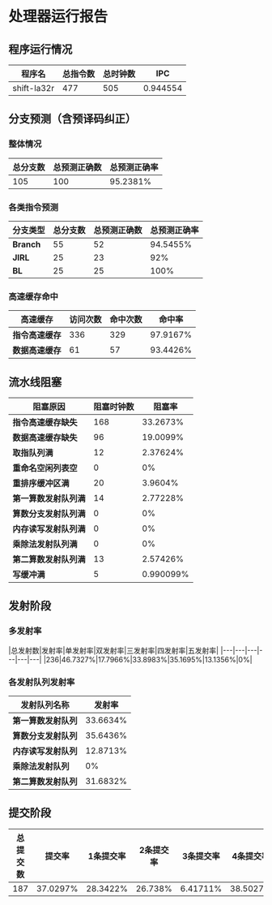 # 处理器运行报告
## 程序运行情况
|程序名|总指令数|总时钟数|IPC|
|---|---|---|---|
|shift-la32r|477|505|0.944554|

## 分支预测（含预译码纠正）
### 整体情况
|总分支数|总预测正确数|总预测正确率|
|---|---|---|
|105|100|95.2381%|

### 各类指令预测
|分支类型|总分支数|总预测正确数|总预测正确率|
|---|---|---|---|
|**Branch**| 55 | 52 | 94.5455%|
|**JIRL**| 25 | 23 | 92%|
|**BL**| 25 | 25 | 100%|

### 高速缓存命中
|高速缓存|访问次数|命中次数|命中率|
|---|---|---|---|
|**指令高速缓存**| 336 | 329 | 97.9167%|
|**数据高速缓存**| 61 | 57 | 93.4426%|
## 流水线阻塞
|阻塞原因|阻塞时钟数|阻塞率|
|---|---|---|
|**指令高速缓存缺失**| 168 | 33.2673%|
|**数据高速缓存缺失**| 96 | 19.0099%|
|**取指队列满**| 12 | 2.37624%|
|**重命名空闲列表空**|0 | 0%|
|**重排序缓冲区满**|20 | 3.9604%|
|**第一算数发射队列满**|14 | 2.77228%|
|**算数分支发射队列满**|0 | 0%|
|**内存读写发射队列满**|0 | 0%|
|**乘除法发射队列满**|0 | 0%|
|**第二算数发射队列满**|13 | 2.57426%|
|**写缓冲满**|5 | 0.990099%|

## 发射阶段
### 多发射率
|总发射数|发射率|单发射率|双发射率|三发射率|四发射率|五发射率|
|---|---|---|---|---|---|
|236|46.7327%|17.7966%|33.8983%|35.1695%|13.1356%|0%|

### 各发射队列发射率
|发射队列名称|发射率|
|---|---|
|**第一算数发射队列**|33.6634%|
|**算数分支发射队列**|35.6436%|
|**内存读写发射队列**|12.8713%|
|**乘除法发射队列**|0%|
|**第二算数发射队列**|31.6832%|

## 提交阶段
|总提交数|提交率|1条提交率|2条提交率|3条提交率|4条提交率|
|---|---|---|---|---|---|
|187|37.0297%|28.3422%|26.738%|6.41711%|38.5027%|
